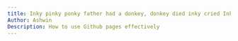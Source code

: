 ```yaml
---
title: Inky pinky ponky father had a donkey, donkey died inky cried Inky Pinky Ponky
Author: Ashwin
Description: How to use Github pages effectively
---
```


